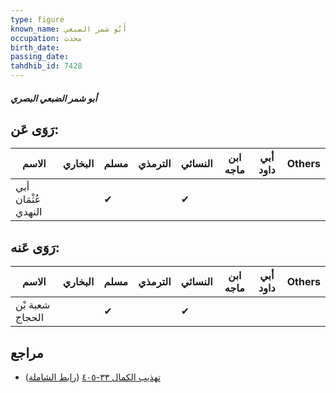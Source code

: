 ```yaml
---
type: figure
known_name: أَبُو شمر الضبعي
occupation: محدث
birth_date:
passing_date:
tahdhib_id: 7428
---
```

##### أبو شمر الضبعي البصري

## رَوَى عَن:
| الاسم               | البخاري | مسلم | الترمذي | النسائي | ابن ماجه | أبي داود | Others |
| ------------------- | ------- | ---- | ------- | ------- | -------- | -------- | ------ |
| أبي عُثْمَان النهدي |         | ✔    |         | ✔       |          |          |        |
## رَوَى عَنه:
| الاسم           | البخاري | مسلم | الترمذي | النسائي | ابن ماجه | أبي داود | Others |
| --------------- | ------- | ---- | ------- | ------- | -------- | -------- | ------ |
| شعبة بْن الحجاج |         | ✔    |         | ✔       |          |          |        |
## مراجع
- [تهذيب الكمال ٣٣-٤٠٥](obsidian://open?vault=Tahdhib-al-Kamal&file=Figures/٧٤٢٨-أبو%20شمر%20الضبعي%20البصري) ([رابط الشاملة](https://shamela.ws/book/3722/18076))